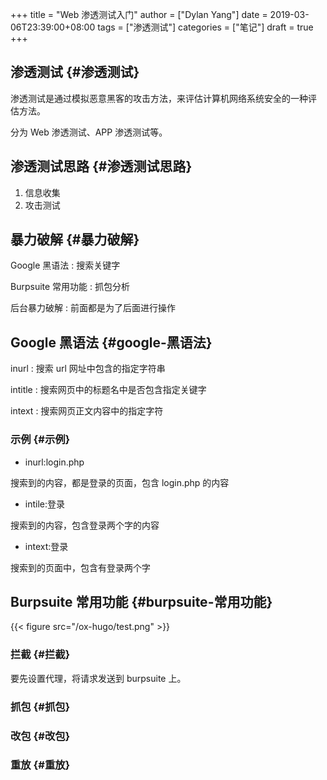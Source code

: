 +++title = "Web 渗透测试入门"author = ["Dylan Yang"]date = 2019-03-06T23:39:00+08:00tags = ["渗透测试"]categories = ["笔记"]draft = true+++## 渗透测试 {#渗透测试}渗透测试是通过模拟恶意黑客的攻击方法，来评估计算机网络系统安全的一种评估方法。分为 Web 渗透测试、APP 渗透测试等。## 渗透测试思路 {#渗透测试思路}1.  信息收集2.  攻击测试## 暴力破解 {#暴力破解}Google 黑语法: 搜索关键字Burpsuite 常用功能: 抓包分析后台暴力破解: 前面都是为了后面进行操作## Google 黑语法 {#google-黑语法}inurl: 搜索 url 网址中包含的指定字符串intitle: 搜索网页中的标题名中是否包含指定关键字intext: 搜索网页正文内容中的指定字符### 示例 {#示例}-   inurl:login.php搜索到的内容，都是登录的页面，包含 login.php 的内容-   intile:登录搜索到的内容，包含登录两个字的内容-   intext:登录搜索到的页面中，包含有登录两个字## Burpsuite 常用功能 {#burpsuite-常用功能}{{< figure src="/ox-hugo/test.png" >}}### 拦截 {#拦截}要先设置代理，将请求发送到 burpsuite 上。### 抓包 {#抓包}### 改包 {#改包}### 重放 {#重放}